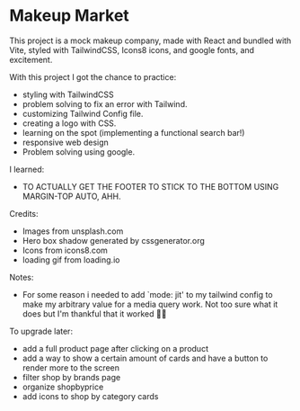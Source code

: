 # Makeup Market

This project is a mock makeup company, made with React and bundled with Vite, styled with TailwindCSS, Icons8 icons, and google fonts, and excitement.

With this project I got the chance to practice:

- styling with TailwindCSS
- problem solving to fix an error with Tailwind.
- customizing Tailwind Config file.
- creating a logo with CSS.
- learning on the spot (implementing a functional search bar!)
- responsive web design
- Problem solving using google.

I learned:

- TO ACTUALLY GET THE FOOTER TO STICK TO THE BOTTOM USING MARGIN-TOP AUTO, AHH.

Credits:

- Images from unsplash.com
- Hero box shadow generated by cssgenerator.org
- Icons from icons8.com
- loading gif from loading.io

Notes:

- For some reason i needed to add `mode: jit' to my tailwind config to make my arbitrary value for a media query work. Not too sure what it does but I'm thankful that it worked 🤷‍♀️

To upgrade later:

- add a full product page after clicking on a product
- add a way to show a certain amount of cards and have a button to render more to the screen
- filter shop by brands page
- organize shopbyprice
- add icons to shop by category cards